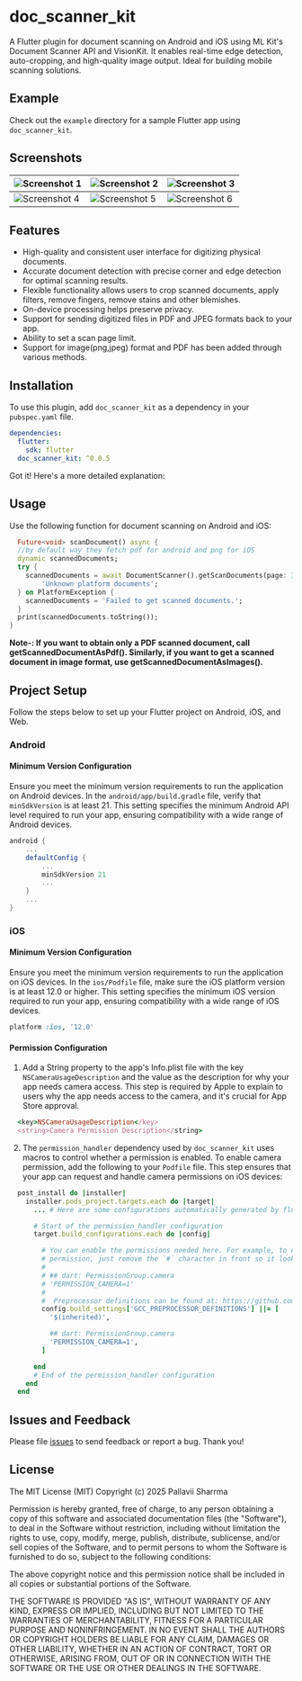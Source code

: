 # doc_scanner_kit

A Flutter plugin for document scanning on Android and iOS using ML Kit's Document Scanner API and VisionKit. It enables real-time edge detection, auto-cropping, and high-quality image output. Ideal for building mobile scanning solutions.

## Example

Check out the `example` directory for a sample Flutter app using `doc_scanner_kit`.

## Screenshots
| ![Screenshot 1](https://raw.githubusercontent.com/Quintessential-Maker/doc_scanner_kit/main/demo/screen_shot_1.jpg?raw=true) | ![Screenshot 2](https://raw.githubusercontent.com/Quintessential-Maker/doc_scanner_kit/main/demo/screen_shot_2.jpg?raw=true) | ![Screenshot 3](https://raw.githubusercontent.com/Quintessential-Maker/doc_scanner_kit/main/demo/screen_shot_3.jpg?raw=true) |
|----------------------------------------------------------------------------------------------------------------------|----------------------------------------------------------------------------------------------------------------------|----------------------------------------------------------------------------------------------------------------------|
| ![Screenshot 4](https://raw.githubusercontent.com/Quintessential-Maker/doc_scanner_kit/main/demo/screen_shot_4.jpg?raw=true) | ![Screenshot 5](https://raw.githubusercontent.com/Quintessential-Maker/doc_scanner_kit/main/demo/screen_shot_5.jpg?raw=true) | ![Screenshot 6](https://raw.githubusercontent.com/Quintessential-Maker/doc_scanner_kit/main/demo/screen_shot_6.jpg?raw=true) |


## Features

- High-quality and consistent user interface for digitizing physical documents.
- Accurate document detection with precise corner and edge detection for optimal scanning results.
- Flexible functionality allows users to crop scanned documents, apply filters, remove fingers, remove stains and other blemishes.
- On-device processing helps preserve privacy.
- Support for sending digitized files in PDF and JPEG formats back to your app.
- Ability to set a scan page limit.
- Support for image(png,jpeg) format and PDF has been added through various methods.


## Installation

To use this plugin, add `doc_scanner_kit` as a dependency in your `pubspec.yaml` file.

```yaml
dependencies:
  flutter:
    sdk: flutter
  doc_scanner_kit: ^0.0.5

```
Got it! Here's a more detailed explanation:

## Usage

Use the following function for document scanning on Android and iOS:

```dart
  Future<void> scanDocument() async {
  //by default way they fetch pdf for android and png for iOS
  dynamic scannedDocuments;
  try {
    scannedDocuments = await DocumentScanner().getScanDocuments(page: 3) ??
        'Unknown platform documents';
  } on PlatformException {
    scannedDocuments = 'Failed to get scanned documents.';
  }
  print(scannedDocuments.toString());
}
```
**Note-: If you want to obtain only a PDF scanned document, call getScannedDocumentAsPdf(). Similarly, if you want to get a scanned document in image format, use getScannedDocumentAsImages().**


## Project Setup
Follow the steps below to set up your Flutter project on Android, iOS, and Web.

### Android

#### Minimum Version Configuration
Ensure you meet the minimum version requirements to run the application on Android devices.
In the `android/app/build.gradle` file, verify that `minSdkVersion` is at least 21. This setting specifies the minimum Android API level required to run your app, ensuring compatibility with a wide range of Android devices.

```gradle
android {
    ...
    defaultConfig {
        ...
        minSdkVersion 21
        ...
    }
    ...
}
```

### iOS
#### Minimum Version Configuration
Ensure you meet the minimum version requirements to run the application on iOS devices.
In the `ios/Podfile` file, make sure the iOS platform version is at least 12.0 or higher. This setting specifies the minimum iOS version required to run your app, ensuring compatibility with a wide range of iOS devices.

```ruby
platform :ios, '12.0'
```

#### Permission Configuration
1. Add a String property to the app's Info.plist file with the key `NSCameraUsageDescription` and the value as the description for why your app needs camera access. This step is required by Apple to explain to users why the app needs access to the camera, and it's crucial for App Store approval.

```ruby
  <key>NSCameraUsageDescription</key>
  <string>Camera Permission Description</string>
```

2. The `permission_handler` dependency used by `doc_scanner_kit` uses macros to control whether a permission is enabled. To enable camera permission, add the following to your `Podfile` file. This step ensures that your app can request and handle camera permissions on iOS devices:

 ```ruby
   post_install do |installer|
     installer.pods_project.targets.each do |target|
       ... # Here are some configurations automatically generated by flutter

       # Start of the permission_handler configuration
       target.build_configurations.each do |config|

         # You can enable the permissions needed here. For example, to enable camera
         # permission, just remove the `#` character in front so it looks like this:
         #
         # ## dart: PermissionGroup.camera
         # 'PERMISSION_CAMERA=1'
         #
         #  Preprocessor definitions can be found at: https://github.com/Baseflow/flutter-permission-handler/blob/master/permission_handler_apple/ios/Classes/PermissionHandlerEnums.h
         config.build_settings['GCC_PREPROCESSOR_DEFINITIONS'] ||= [
           '$(inherited)',

           ## dart: PermissionGroup.camera
           'PERMISSION_CAMERA=1',
         ]

       end
       # End of the permission_handler configuration
     end
   end
   ```


## Issues and Feedback

Please file [issues](https://github.com/Quintessential-Maker/doc_scanner_kit/issues) to send feedback or report a bug. Thank you!

## License

The MIT License (MIT) Copyright (c) 2025 Pallavii Sharrma

Permission is hereby granted, free of charge, to any person obtaining a copy of this software and
associated documentation files (the "Software"), to deal in the Software without restriction,
including without limitation the rights to use, copy, modify, merge, publish, distribute,
sublicense, and/or sell copies of the Software, and to permit persons to whom the Software is
furnished to do so, subject to the following conditions:

The above copyright notice and this permission notice shall be included in all copies or substantial
portions of the Software.

THE SOFTWARE IS PROVIDED "AS IS", WITHOUT WARRANTY OF ANY KIND, EXPRESS OR IMPLIED, INCLUDING BUT
NOT LIMITED TO THE WARRANTIES OF MERCHANTABILITY, FITNESS FOR A PARTICULAR PURPOSE AND
NONINFRINGEMENT. IN NO EVENT SHALL THE AUTHORS OR COPYRIGHT HOLDERS BE LIABLE FOR ANY CLAIM, DAMAGES
OR OTHER LIABILITY, WHETHER IN AN ACTION OF CONTRACT, TORT OR OTHERWISE, ARISING FROM, OUT OF OR IN
CONNECTION WITH THE SOFTWARE OR THE USE OR OTHER DEALINGS IN THE SOFTWARE.
